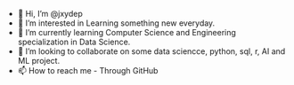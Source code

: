 - 👋 Hi, I’m @jxydep
- 👀 I’m interested in Learning something new everyday.
- 🌱 I’m currently learning Computer Science and Engineering specialization in Data Science.
- 💞️ I’m looking to collaborate on some data sciencce, python, sql, r, AI and ML project.
- 📫 How to reach me - Through GitHub

<!---
jxydep/jxydep is a ✨ special ✨ repository because its `README.md` (this file) appears on your GitHub profile.
You can click the Preview link to take a look at your changes.
--->
